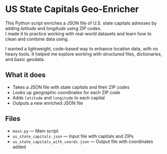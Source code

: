 # US State Capitals Geo-Enricher

This Python script enriches a JSON file of U.S. state capitals adresses by adding *latitude* and *longitude* using ZIP codes.  
I made it to practice working with real-world datasets and learn how to clean and combine data using.

I wanted a lightweight, code-based way to enhance location data, with no heavy tools.
It helped me explore working with structured files, dictionaries, and basic geodata.

## What it does

- Takes a JSON file with state capitals and their ZIP codes  
- Looks up geographic coordinates for each ZIP code  
- Adds `latitude` and `longitude` to each capital  
- Outputs a new enriched JSON file

## Files

- `main.py` — Main script  
- `us_state_capitals.json` — Input file with capitals and ZIPs  
- `us_state_capitals_with_coords.json` — Output file with coordinates added
